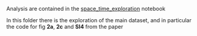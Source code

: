 Analysis are contained in the [space\_time\_exploration](.space_time_exploration.ipynb) notebook

In this folder there is the exploration of the main dataset, and in particular the code for fig **2a**, **2c** and **SI4** from the paper